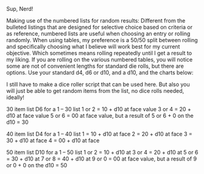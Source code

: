 Sup, Nerd!

Making use of the numbered lists for random results:
Different from the bulleted listings that are designed for selective choice based on criteria or as reference, numbered lists are useful when choosing an entry or rolling randomly.
When using tables, my preference is a 50/50 split between rolling and specifically choosing what I believe will work best for my current objective. Which sometimes means rolling repeatedly until I get a result to my liking.
If you are rolling on the various numbered tables, you will notice some are not of convenient lengths for standard die rolls, but there are options.
Use your standard d4, d6 or d10, and a d10, and the charts below:

I still have to make a dice roller script that can be used here. But also you will just be able to get random items from the list, no dice rolls needed, ideally!

30 item list
D6 for a 1 – 30 list
1 or 2 = 10 + d10 at face value
3 or 4 = 20 + d10 at face value
5 or 6 = 00 at face value, but a result of 5 or 6 + 0 on the d10 = 30

40 item list
D4 for a 1 – 40 list 1 = 10 + d10 at face 2 = 20 + d10 at face 3 = 30 + d10 at face 4 = 00 + d10 at face

50 item list
D10 for a 1 – 50 list
1 or 2 = 10 + d10 at
3 or 4 = 20 + d10 at
5 or 6 = 30 + d10 at
7 or 8 = 40 + d10 at
9 or 0 = 00 at face value, but a result of 9 or 0 + 0 on the d10 = 50